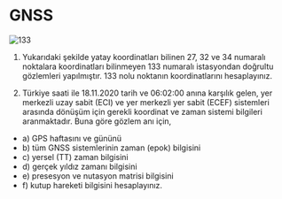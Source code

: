 # GNSS

![133](https://i.imgur.com/bjr3WFO.png)

  1) Yukarıdaki şekilde yatay koordinatları bilinen 27, 32 ve 34 numaralı noktalara koordinatları bilinmeyen 133 numaralı istasyondan doğrultu gözlemleri yapılmıştır. 133 nolu noktanın koordinatlarını hesaplayınız. 

  2) Türkiye saati ile 18.11.2020 tarih ve 06:02:00 anına karşılık gelen, yer merkezli uzay sabit (ECI) ve yer merkezli yer sabit (ECEF) sistemleri arasında dönüşüm için gerekli   koordinat ve zaman sistemi bilgileri aranmaktadır. Buna göre gözlem anı için,
+ a) GPS haftasını ve gününü 
+ b) tüm GNSS sistemlerinin zaman (epok) bilgisini 
+ c) yersel (TT) zaman bilgisini
+ d) gerçek yıldız zamanı bilgisini
+ e) presesyon ve nutasyon matrisi bilgisini 
+ f) kutup hareketi bilgisini hesaplayınız. 

